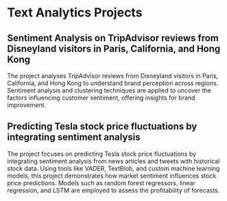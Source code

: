 # Text Analytics Projects

## Sentiment Analysis on TripAdvisor reviews from Disneyland visitors in Paris, California, and Hong Kong

The project analyses TripAdvisor reviews from Disneyland visitors in Paris, California, and Hong Kong to understand brand perception across regions. Sentiment analysis and clustering techniques are applied to uncover the factors influencing customer sentiment, offering insights for brand improvement.

## Predicting Tesla stock price fluctuations by integrating sentiment analysis

The project focuses on predicting Tesla stock price fluctuations by integrating sentiment analysis from news articles and tweets with historical stock data. Using tools like VADER, TextBlob, and custom machine learning models, this project demonstrates how market sentiment influences stock price predictions. Models such as random forest regressors, linear regression, and LSTM are employed to assess the profitability of forecasts.
